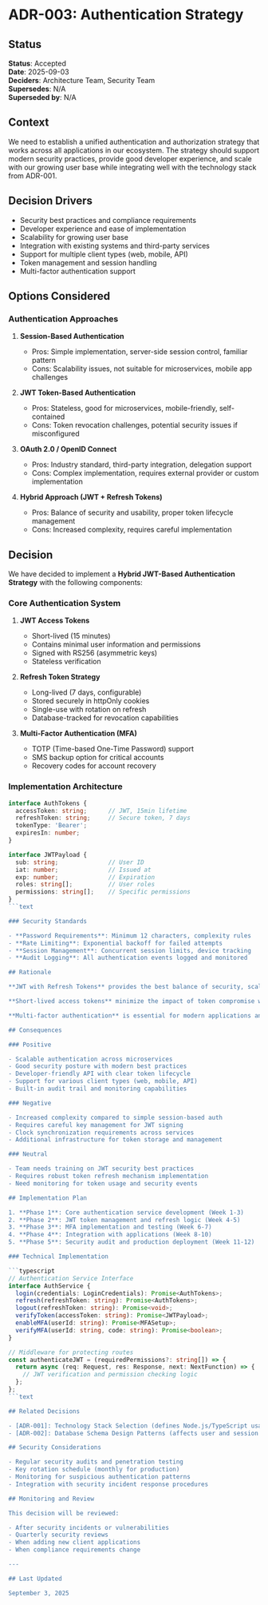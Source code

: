 # ADR-003: Authentication Strategy

## Status

**Status**: Accepted  
**Date**: 2025-09-03  
**Deciders**: Architecture Team, Security Team  
**Supersedes**: N/A  
**Superseded by**: N/A  

## Context

We need to establish a unified authentication and authorization strategy that works across all applications in our ecosystem. The strategy should support modern security practices, provide good developer experience, and scale with our growing user base while integrating well with the technology stack from ADR-001.

## Decision Drivers

- Security best practices and compliance requirements
- Developer experience and ease of implementation
- Scalability for growing user base
- Integration with existing systems and third-party services
- Support for multiple client types (web, mobile, API)
- Token management and session handling
- Multi-factor authentication support

## Options Considered

### Authentication Approaches

1. **Session-Based Authentication**
   - Pros: Simple implementation, server-side session control, familiar pattern
   - Cons: Scalability issues, not suitable for microservices, mobile app challenges

2. **JWT Token-Based Authentication**
   - Pros: Stateless, good for microservices, mobile-friendly, self-contained
   - Cons: Token revocation challenges, potential security issues if misconfigured

3. **OAuth 2.0 / OpenID Connect**
   - Pros: Industry standard, third-party integration, delegation support
   - Cons: Complex implementation, requires external provider or custom implementation

4. **Hybrid Approach (JWT + Refresh Tokens)**
   - Pros: Balance of security and usability, proper token lifecycle management
   - Cons: Increased complexity, requires careful implementation

## Decision

We have decided to implement a **Hybrid JWT-Based Authentication Strategy** with the following components:

### Core Authentication System

1. **JWT Access Tokens**
   - Short-lived (15 minutes)
   - Contains minimal user information and permissions
   - Signed with RS256 (asymmetric keys)
   - Stateless verification

2. **Refresh Token Strategy**
   - Long-lived (7 days, configurable)
   - Stored securely in httpOnly cookies
   - Single-use with rotation on refresh
   - Database-tracked for revocation capabilities

3. **Multi-Factor Authentication (MFA)**
   - TOTP (Time-based One-Time Password) support
   - SMS backup option for critical accounts
   - Recovery codes for account recovery

### Implementation Architecture

```typescript
interface AuthTokens {
  accessToken: string;      // JWT, 15min lifetime
  refreshToken: string;     // Secure token, 7 days
  tokenType: 'Bearer';
  expiresIn: number;
}

interface JWTPayload {
  sub: string;              // User ID
  iat: number;              // Issued at
  exp: number;              // Expiration
  roles: string[];          // User roles
  permissions: string[];    // Specific permissions
}
```text

### Security Standards

- **Password Requirements**: Minimum 12 characters, complexity rules
- **Rate Limiting**: Exponential backoff for failed attempts
- **Session Management**: Concurrent session limits, device tracking
- **Audit Logging**: All authentication events logged and monitored

## Rationale

**JWT with Refresh Tokens** provides the best balance of security, scalability, and developer experience. The stateless nature of JWTs works well with our microservices architecture while refresh tokens provide proper security controls.

**Short-lived access tokens** minimize the impact of token compromise while **refresh token rotation** ensures long-term security without frequent user re-authentication.

**Multi-factor authentication** is essential for modern applications and regulatory compliance.

## Consequences

### Positive

- Scalable authentication across microservices
- Good security posture with modern best practices
- Developer-friendly API with clear token lifecycle
- Support for various client types (web, mobile, API)
- Built-in audit trail and monitoring capabilities

### Negative

- Increased complexity compared to simple session-based auth
- Requires careful key management for JWT signing
- Clock synchronization requirements across services
- Additional infrastructure for token storage and management

### Neutral

- Team needs training on JWT security best practices
- Requires robust token refresh mechanism implementation
- Need monitoring for token usage and security events

## Implementation Plan

1. **Phase 1**: Core authentication service development (Week 1-3)
2. **Phase 2**: JWT token management and refresh logic (Week 4-5)
3. **Phase 3**: MFA implementation and testing (Week 6-7)
4. **Phase 4**: Integration with applications (Week 8-10)
5. **Phase 5**: Security audit and production deployment (Week 11-12)

### Technical Implementation

```typescript
// Authentication Service Interface
interface AuthService {
  login(credentials: LoginCredentials): Promise<AuthTokens>;
  refresh(refreshToken: string): Promise<AuthTokens>;
  logout(refreshToken: string): Promise<void>;
  verifyToken(accessToken: string): Promise<JWTPayload>;
  enableMFA(userId: string): Promise<MFASetup>;
  verifyMFA(userId: string, code: string): Promise<boolean>;
}

// Middleware for protecting routes
const authenticateJWT = (requiredPermissions?: string[]) => {
  return async (req: Request, res: Response, next: NextFunction) => {
    // JWT verification and permission checking logic
  };
};
```text

## Related Decisions

- [ADR-001]: Technology Stack Selection (defines Node.js/TypeScript usage)
- [ADR-002]: Database Schema Design Patterns (affects user and session tables)

## Security Considerations

- Regular security audits and penetration testing
- Key rotation schedule (monthly for production)
- Monitoring for suspicious authentication patterns
- Integration with security incident response procedures

## Monitoring and Review

This decision will be reviewed:

- After security incidents or vulnerabilities
- Quarterly security reviews
- When adding new client applications
- When compliance requirements change

---

## Last Updated

September 3, 2025
